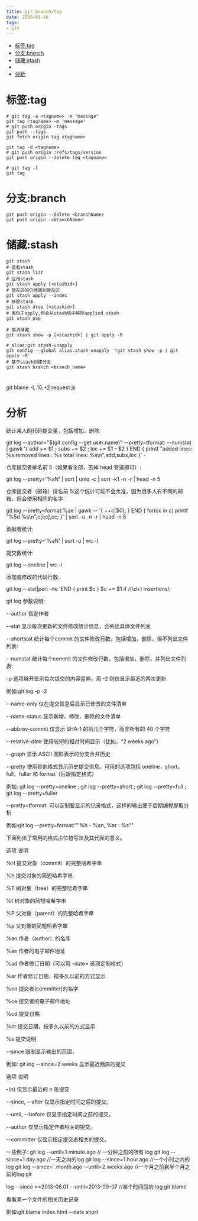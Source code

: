 ```yaml
---
title: git branch/tag
date: 2018-01-16
tags:
- Git
---
```

<!-- TOC -->

- [标签:tag](#标签tag)
- [分支:branch](#分支branch)
- [储藏:stash](#储藏stash)
- [](#)
- [分析](#分析)

<!-- /TOC -->

# 标签:tag

```shell
# git tag -a <tagname> -m "message"
git tag <tagname> -m 'message'
# git push origin -tags
git push --tags
git fetch origin tag <tagname>
```
```shell
git tag -d <tagname>
# git push origin :refs/tags/version
git push origin --delete tag <tagname>
```
```shell
# git tag -l
git tag
```

# 分支:branch

```shell
git push origin --delete <branchName>
git push origin :<branchName>
```
# 储藏:stash

```shell
git stash
# 查看stash
git stash list
# 应用stash
git stash apply [<stashid>]
# 暂存区的仍然回到暂存区
git stash apply --index
# 移除stash
git stash drop [<stashid>]
# 类似于apply,但会从stash栈中移除applied stash
git stash pop

# 取消储藏
git stash show -p [<stashid>] | git apply -R

# alias:git stash-unapply
git config --global alias.stash-unapply '!git stash show -p | git apply -R'
# 基于stash创建分支
git stash branch <branch_name>
```

# 

git blame -L 10,+2 request.js

# 分析

统计某人的代码提交量，包括增加，删除:
 
git log --author="$(git config --get user.name)" --pretty=tformat: --numstat | gawk '{ add += $1 ; subs += $2 ; loc += $1 - $2 } END { printf "added lines: %s removed lines : %s total lines: %s\n",add,subs,loc }' -

仓库提交者排名前 5（如果看全部，去掉 head 管道即可）:

git log --pretty='%aN' | sort | uniq -c | sort -k1 -n -r | head -n 5

仓库提交者（邮箱）排名前 5:这个统计可能不会太准，因为很多人有不同的邮箱，但会使用相同的名字

git log --pretty=format:%ae | gawk -- '{ ++c[$0]; } END { for(cc in c) printf "%5d %s\n",c[cc],cc; }' | sort -u -n -r | head -n 5

贡献者统计:

git log --pretty='%aN' | sort -u | wc -l

提交数统计:

git log --oneline | wc -l 

添加或修改的代码行数:

git log --stat|perl -ne 'END { print $c } $c += $1 if /(\d+) insertions/;





git log 参数说明:

--author 指定作者

--stat 显示每次更新的文件修改统计信息，会列出具体文件列表

--shortstat 统计每个commit 的文件修改行数，包括增加，删除，但不列出文件列表: 

--numstat 统计每个commit 的文件修改行数，包括增加，删除，并列出文件列表:



-p 选项展开显示每次提交的内容差异，用 -2 则仅显示最近的两次更新

例如:git log -p -2

--name-only 仅在提交信息后显示已修改的文件清单

--name-status 显示新增、修改、删除的文件清单

--abbrev-commit 仅显示 SHA-1 的前几个字符，而非所有的 40 个字符

--relative-date 使用较短的相对时间显示（比如，“2 weeks ago”）

--graph 显示 ASCII 图形表示的分支合并历史

--pretty 使用其他格式显示历史提交信息。可用的选项包括 oneline，short，full，fuller 和 format（后跟指定格式）

例如: git log --pretty=oneline ; git log --pretty=short ; git log --pretty=full ; git log --pretty=fuller

--pretty=tformat: 可以定制要显示的记录格式，这样的输出便于后期编程提取分析

例如:git log --pretty=format:""%h - %an, %ar : %s""

下面列出了常用的格式占位符写法及其代表的意义。 

选项 说明 

%H 提交对象（commit）的完整哈希字串 

%h 提交对象的简短哈希字串 

%T 树对象（tree）的完整哈希字串 

%t 树对象的简短哈希字串 

%P 父对象（parent）的完整哈希字串 

%p 父对象的简短哈希字串 

%an 作者（author）的名字 

%ae 作者的电子邮件地址 

%ad 作者修订日期（可以用 -date= 选项定制格式） 

%ar 作者修订日期，按多久以前的方式显示 

%cn 提交者(committer)的名字 

%ce 提交者的电子邮件地址 

%cd 提交日期 

%cr 提交日期，按多久以前的方式显示 

%s 提交说明 

--since 限制显示输出的范围，

例如: git log --since=2.weeks 显示最近两周的提交

选项 说明 

-(n) 仅显示最近的 n 条提交 

--since, --after 仅显示指定时间之后的提交。 

--until, --before 仅显示指定时间之前的提交。 

--author 仅显示指定作者相关的提交。 

--committer 仅显示指定提交者相关的提交。


一些例子: git log --until=1.minute.ago // 一分钟之前的所有 log git log --since=1.day.ago //一天之内的log git log --since=1.hour.ago //一个小时之内的 log git log --since=`.month.ago --until=2.weeks.ago //一个月之前到半个月之前的log git

log --since ==2013-08.01 --until=2013-09-07 //某个时间段的 log git blame

看看某一个文件的相关历史记录

例如:git blame index.html --date short


